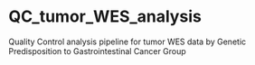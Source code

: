 # QC_tumor_WES_analysis
Quality Control analysis pipeline for tumor WES data by Genetic Predisposition to Gastrointestinal Cancer Group 
